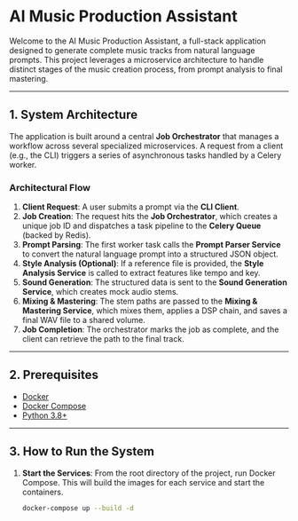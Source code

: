 # AI Music Production Assistant

Welcome to the AI Music Production Assistant, a full-stack application designed to generate complete music tracks from natural language prompts. This project leverages a microservice architecture to handle distinct stages of the music creation process, from prompt analysis to final mastering.

---

## 1. System Architecture

The application is built around a central **Job Orchestrator** that manages a workflow across several specialized microservices. A request from a client (e.g., the CLI) triggers a series of asynchronous tasks handled by a Celery worker.

### Architectural Flow

1.  **Client Request**: A user submits a prompt via the **CLI Client**.
2.  **Job Creation**: The request hits the **Job Orchestrator**, which creates a unique job ID and dispatches a task pipeline to the **Celery Queue** (backed by Redis).
3.  **Prompt Parsing**: The first worker task calls the **Prompt Parser Service** to convert the natural language prompt into a structured JSON object.
4.  **Style Analysis (Optional)**: If a reference file is provided, the **Style Analysis Service** is called to extract features like tempo and key.
5.  **Sound Generation**: The structured data is sent to the **Sound Generation Service**, which creates mock audio stems.
6.  **Mixing & Mastering**: The stem paths are passed to the **Mixing & Mastering Service**, which mixes them, applies a DSP chain, and saves a final WAV file to a shared volume.
7.  **Job Completion**: The orchestrator marks the job as complete, and the client can retrieve the path to the final track.

---

## 2. Prerequisites

-   [Docker](https://www.docker.com/get-started)
-   [Docker Compose](https://docs.docker.com/compose/install/)
-   [Python 3.8+](https://www.python.org/downloads/)

---

## 3. How to Run the System

1.  **Start the Services**:
    From the root directory of the project, run Docker Compose. This will build the images for each service and start the containers.

    ```bash
    docker-compose up --build -d
